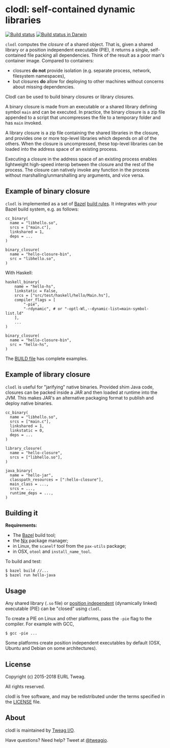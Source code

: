 # clodl: self-contained dynamic libraries

[![Build status](https://badge.buildkite.com/2d086847c269703f6ce1f0dd97b64ea00196e2b8e8bb68d2fb.svg?branch=master)](https://buildkite.com/tweag-1/clodl)
[![Build status in Darwin](https://circleci.com/gh/tweag/clodl/tree/master.svg?style=svg)](https://circleci.com/gh/tweag/clodl/tree/master)

`clodl` computes the *closure* of a shared object. That is, given
a shared library or a position independent executable (PIE), it
returns a single, self-contained file packing all dependencies. Think
of the result as a poor man's container image. Compared to containers:

* closures **do not** provide isolation (e.g. separate process,
  network, filesystem namespaces),
* but closures **do** allow for deploying to other machines without
  concerns about missing dependencies.

Clodl can be used to build binary closures or library closures.

A binary closure is made from an executable or a shared library
defining symbol `main` and can be executed. In practice, the binary
closure is a zip file appended to a script that uncompresses the file
to a temporary folder and has `main` invoked.

A library closure is a zip file containing the shared libraries in
the closure, and provides one or more top-level libraries which depends on all of
the others. When the closure is uncompressed, these top-level libraries
can be loaded into the address space of an existing process.

Executing a closure in the address space of an existing process
enables lightweight high-speed interop between the closure and the
rest of the process. The closure can natively invoke any function in
the process without marshalling/unmarshalling any arguments, and vice
versa.

## Example of binary closure

`clodl` is implemented as a set
of [Bazel][bazel] [build rules][bazel-rules]. It integrates with your
Bazel build system, e.g. as follows:

```
cc_binary(
  name = "libhello.so",
  srcs = ["main.c"],
  linkshared = 1,
  deps = ...
)

binary_closure(
  name = "hello-closure-bin",
  src = "libhello.so",
)
```

With Haskell:

```
haskell_binary(
    name = "hello-hs",
    linkstatic = False,
    srcs = ["src/test/haskell/hello/Main.hs"],
    compiler_flags = [
        "-pie",
        "-rdynamic", # or "-optl-Wl,--dynamic-list=main-symbol-list.ld"
    ],
	...
)

binary_closure(
  name = "hello-closure-bin",
  src = "hello-hs",
)
```

The [BUILD file](BUILD) has complete examples.

[bazel]: https://bazel.build
[bazel-rules]: https://docs.bazel.build/versions/master/skylark/rules.html

## Example of library closure

`clodl` is useful for "jarifying" native binaries. Provided shim Java
code, closures can be packed inside a JAR and then loaded at runtime
into the JVM. This makes JAR's an alternative packaging format to
publish and deploy native binaries.

```
cc_binary(
  name = "libhello.so",
  srcs = ["main.c"],
  linkshared = 1,
  linkstatic = 0,
  deps = ...
)

library_closure(
  name = "hello-closure",
  srcs = ["libhello.so"],
)

java_binary(
  name = "hello-jar",
  classpath_resources = [":hello-closure"],
  main_class = ...,
  srcs = ...,
  runtime_deps = ...,
)
```

## Building it

**Requirements:**
* The [Bazel][bazel] build tool;
* the [Nix][nix] package manager;
* in Linux, the `scanelf` tool from the `pax-utils` package;
* in OSX, `otool` and `install_name_tool`.

To build and test:

```
$ bazel build //...
$ bazel run hello-java
```

[nix]: https://nixos.org/nix

## Usage

Any shared library (`.so` file) or [position independent][wp-pic]
(dynamically linked) executable (PIE) can be "closed" using `clodl`.

To create a PIE on Linux and other platforms, pass the `-pie` flag to
the compiler. For example with GCC,

```
$ gcc -pie ...
```

Some platforms create position independent executables by default
(OSX, Ubuntu and Debian on some architectures).

[wp-pic]: https://en.wikipedia.org/wiki/Position-independent_code

## License

Copyright (c) 2015-2018 EURL Tweag.

All rights reserved.

clodl is free software, and may be redistributed under the terms
specified in the [LICENSE](LICENSE) file.

## About

clodl is maintained by [Tweag I/O](http://tweag.io/).

Have questions? Need help? Tweet at
[@tweagio](http://twitter.com/tweagio).
